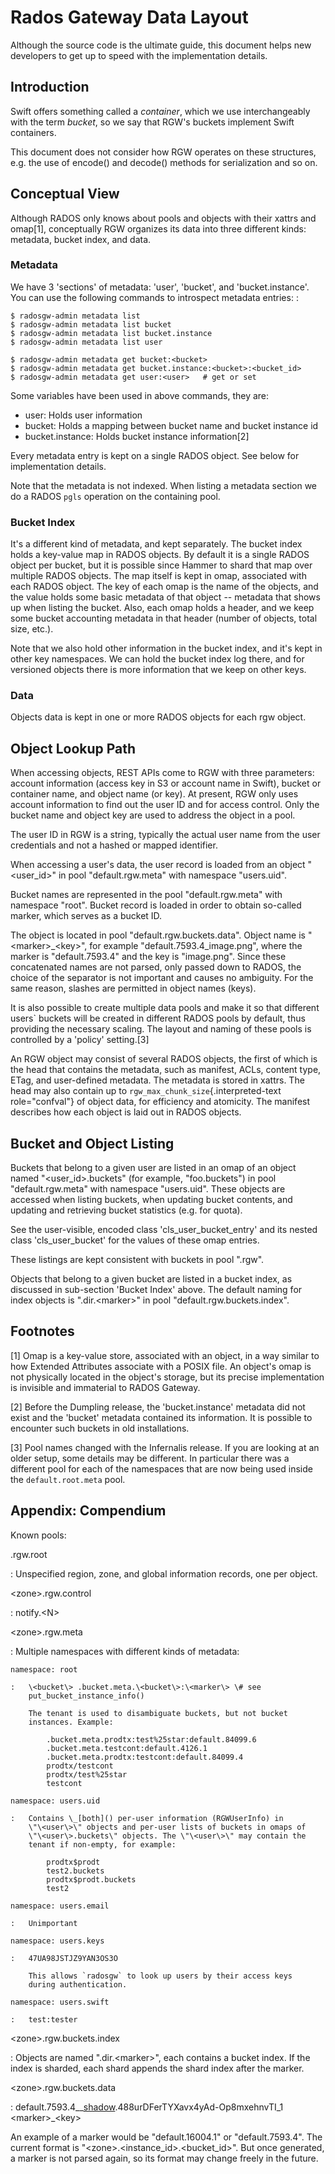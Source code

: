 # Rados Gateway Data Layout

Although the source code is the ultimate guide, this document helps new
developers to get up to speed with the implementation details.

## Introduction

Swift offers something called a *container*, which we use
interchangeably with the term *bucket*, so we say that RGW\'s buckets
implement Swift containers.

This document does not consider how RGW operates on these structures,
e.g. the use of encode() and decode() methods for serialization and so
on.

## Conceptual View

Although RADOS only knows about pools and objects with their xattrs and
omap\[1\], conceptually RGW organizes its data into three different
kinds: metadata, bucket index, and data.

### Metadata

We have 3 \'sections\' of metadata: \'user\', \'bucket\', and
\'bucket.instance\'. You can use the following commands to introspect
metadata entries: :

    $ radosgw-admin metadata list
    $ radosgw-admin metadata list bucket
    $ radosgw-admin metadata list bucket.instance
    $ radosgw-admin metadata list user

    $ radosgw-admin metadata get bucket:<bucket>
    $ radosgw-admin metadata get bucket.instance:<bucket>:<bucket_id>
    $ radosgw-admin metadata get user:<user>   # get or set

Some variables have been used in above commands, they are:

-   user: Holds user information
-   bucket: Holds a mapping between bucket name and bucket instance id
-   bucket.instance: Holds bucket instance information\[2\]

Every metadata entry is kept on a single RADOS object. See below for
implementation details.

Note that the metadata is not indexed. When listing a metadata section
we do a RADOS `pgls` operation on the containing pool.

### Bucket Index

It\'s a different kind of metadata, and kept separately. The bucket
index holds a key-value map in RADOS objects. By default it is a single
RADOS object per bucket, but it is possible since Hammer to shard that
map over multiple RADOS objects. The map itself is kept in omap,
associated with each RADOS object. The key of each omap is the name of
the objects, and the value holds some basic metadata of that object \--
metadata that shows up when listing the bucket. Also, each omap holds a
header, and we keep some bucket accounting metadata in that header
(number of objects, total size, etc.).

Note that we also hold other information in the bucket index, and it\'s
kept in other key namespaces. We can hold the bucket index log there,
and for versioned objects there is more information that we keep on
other keys.

### Data

Objects data is kept in one or more RADOS objects for each rgw object.

## Object Lookup Path

When accessing objects, REST APIs come to RGW with three parameters:
account information (access key in S3 or account name in Swift), bucket
or container name, and object name (or key). At present, RGW only uses
account information to find out the user ID and for access control. Only
the bucket name and object key are used to address the object in a pool.

The user ID in RGW is a string, typically the actual user name from the
user credentials and not a hashed or mapped identifier.

When accessing a user\'s data, the user record is loaded from an object
\"\<user_id\>\" in pool \"default.rgw.meta\" with namespace
\"users.uid\".

Bucket names are represented in the pool \"default.rgw.meta\" with
namespace \"root\". Bucket record is loaded in order to obtain so-called
marker, which serves as a bucket ID.

The object is located in pool \"default.rgw.buckets.data\". Object name
is \"\<marker\>\_\<key\>\", for example \"default.7593.4_image.png\",
where the marker is \"default.7593.4\" and the key is \"image.png\".
Since these concatenated names are not parsed, only passed down to
RADOS, the choice of the separator is not important and causes no
ambiguity. For the same reason, slashes are permitted in object names
(keys).

It is also possible to create multiple data pools and make it so that
different users\` buckets will be created in different RADOS pools by
default, thus providing the necessary scaling. The layout and naming of
these pools is controlled by a \'policy\' setting.\[3\]

An RGW object may consist of several RADOS objects, the first of which
is the head that contains the metadata, such as manifest, ACLs, content
type, ETag, and user-defined metadata. The metadata is stored in xattrs.
The head may also contain up to `rgw_max_chunk_size`{.interpreted-text
role="confval"} of object data, for efficiency and atomicity. The
manifest describes how each object is laid out in RADOS objects.

## Bucket and Object Listing

Buckets that belong to a given user are listed in an omap of an object
named \"\<user_id\>.buckets\" (for example, \"foo.buckets\") in pool
\"default.rgw.meta\" with namespace \"users.uid\". These objects are
accessed when listing buckets, when updating bucket contents, and
updating and retrieving bucket statistics (e.g. for quota).

See the user-visible, encoded class \'cls_user_bucket_entry\' and its
nested class \'cls_user_bucket\' for the values of these omap entries.

These listings are kept consistent with buckets in pool \".rgw\".

Objects that belong to a given bucket are listed in a bucket index, as
discussed in sub-section \'Bucket Index\' above. The default naming for
index objects is \".dir.\<marker\>\" in pool
\"default.rgw.buckets.index\".

## Footnotes

\[1\] Omap is a key-value store, associated with an object, in a way
similar to how Extended Attributes associate with a POSIX file. An
object\'s omap is not physically located in the object\'s storage, but
its precise implementation is invisible and immaterial to RADOS Gateway.

\[2\] Before the Dumpling release, the \'bucket.instance\' metadata did
not exist and the \'bucket\' metadata contained its information. It is
possible to encounter such buckets in old installations.

\[3\] Pool names changed with the Infernalis release. If you are looking
at an older setup, some details may be different. In particular there
was a different pool for each of the namespaces that are now being used
inside the `default.root.meta` pool.

## Appendix: Compendium

Known pools:

.rgw.root

:   Unspecified region, zone, and global information records, one per
    object.

\<zone\>.rgw.control

:   notify.\<N\>

\<zone\>.rgw.meta

:   Multiple namespaces with different kinds of metadata:

    namespace: root

    :   \<bucket\> .bucket.meta.\<bucket\>:\<marker\> \# see
        put_bucket_instance_info()

        The tenant is used to disambiguate buckets, but not bucket
        instances. Example:

            .bucket.meta.prodtx:test%25star:default.84099.6
            .bucket.meta.testcont:default.4126.1
            .bucket.meta.prodtx:testcont:default.84099.4
            prodtx/testcont
            prodtx/test%25star
            testcont

    namespace: users.uid

    :   Contains \_[both]() per-user information (RGWUserInfo) in
        \"\<user\>\" objects and per-user lists of buckets in omaps of
        \"\<user\>.buckets\" objects. The \"\<user\>\" may contain the
        tenant if non-empty, for example:

            prodtx$prodt
            test2.buckets
            prodtx$prodt.buckets
            test2

    namespace: users.email

    :   Unimportant

    namespace: users.keys

    :   47UA98JSTJZ9YAN3OS3O

        This allows `radosgw` to look up users by their access keys
        during authentication.

    namespace: users.swift

    :   test:tester

\<zone\>.rgw.buckets.index

:   Objects are named \".dir.\<marker\>\", each contains a bucket index.
    If the index is sharded, each shard appends the shard index after
    the marker.

\<zone\>.rgw.buckets.data

:   default.7593.4\_\_[shadow]().488urDFerTYXavx4yAd-Op8mxehnvTI_1
    \<marker\>\_\<key\>

An example of a marker would be \"default.16004.1\" or
\"default.7593.4\". The current format is
\"\<zone\>.\<instance_id\>.\<bucket_id\>\". But once generated, a marker
is not parsed again, so its format may change freely in the future.
